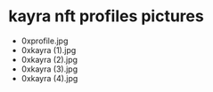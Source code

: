 # kayra nft profiles pictures
- 0xprofile.jpg
- 0xkayra (1).jpg
- 0xkayra (2).jpg
- 0xkayra (3).jpg
- 0xkayra (4).jpg
